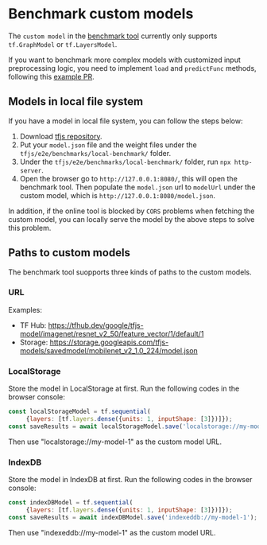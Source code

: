 # Benchmark custom models

The `custom model` in the [benchmark tool](https://tensorflow.github.io/tfjs/e2e/benchmarks/local-benchmark/index.html) currently only supports `tf.GraphModel` or `tf.LayersModel`.

If you want to benchmark more complex models with customized input preprocessing logic, you need to implement `load` and `predictFunc` methods, following this [example PR](https://github.com/tensorflow/tfjs/pull/3168/files).

## Models in local file system
If you have a model in local file system, you can follow the steps below:
1. Download [tfjs repository](https://github.com/tensorflow/tfjs.git).
2. Put your `model.json` file and the weight files under the `tfjs/e2e/benchmarks/local-benchmark/` folder.
3. Under the `tfjs/e2e/benchmarks/local-benchmark/` folder, run `npx http-server`.
4. Open the browser go to `http://127.0.0.1:8080/`, this will open the benchmark tool. Then populate the `model.json` url to `modelUrl` under the custom model, which is `http://127.0.0.1:8080/model.json`.

In addition, if the online tool is blocked by `CORS` problems when fetching the custom model, you can locally serve the model by the above steps to solve this problem.

## Paths to custom models
The benchmark tool suopports three kinds of paths to the custom models.

### URL
Examples:
- TF Hub: https://tfhub.dev/google/tfjs-model/imagenet/resnet_v2_50/feature_vector/1/default/1
- Storage: https://storage.googleapis.com/tfjs-models/savedmodel/mobilenet_v2_1.0_224/model.json


### LocalStorage
Store the model in LocalStorage at first. Run the following codes in the browser console:
```javascript
const localStorageModel = tf.sequential(
     {layers: [tf.layers.dense({units: 1, inputShape: [3]})]});
const saveResults = await localStorageModel.save('localstorage://my-model-1');
```
Then use "localstorage://my-model-1" as the custom model URL.

### IndexDB
Store the model in IndexDB at first. Run the following codes in the browser console:
```javascript
const indexDBModel = tf.sequential(
     {layers: [tf.layers.dense({units: 1, inputShape: [3]})]});
const saveResults = await indexDBModel.save('indexeddb://my-model-1');
```
Then use "indexeddb://my-model-1" as the custom model URL.
